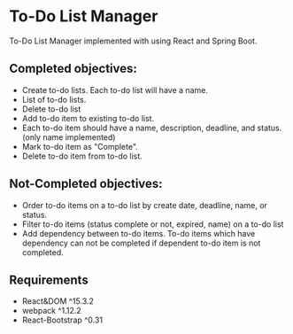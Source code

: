 # To-Do List Manager
To-Do List Manager implemented with using React and Spring Boot.
 
## Completed objectives:
- Create to-do lists. Each to-do list will have a name.
- List of to-do lists.
- Delete to-do list
- Add to-do item to existing to-do list.
- Each to-do item should have a name, description, deadline, and status. (only name implemented)
- Mark to-do item as "Complete".
- Delete to-do item from to-do list.

## Not-Completed objectives:
- Order to-do items on a to-do list by create date, deadline, name, or status.
- Filter to-do items (status complete or not, expired, name) on a to-do list
- Add dependency between to-do items. To-do items which have dependency can not be completed if dependent to-do item is not completed.

## Requirements
- React&DOM ^15.3.2
- webpack ^1.12.2
- React-Bootstrap ^0.31
